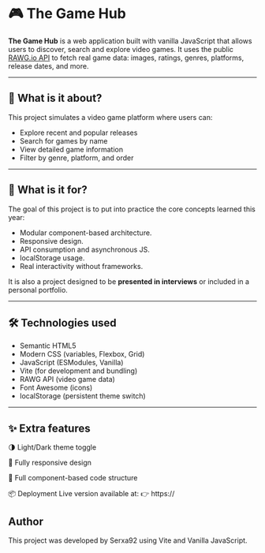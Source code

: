 
# 🎮 The Game Hub

**The Game Hub** is a web application built with vanilla JavaScript that allows users to discover, search and explore video games. It uses the public [RAWG.io API](https://rawg.io/apidocs) to fetch real game data: images, ratings, genres, platforms, release dates, and more.

---

## 🧠 What is it about?

This project simulates a video game platform where users can:
- Explore recent and popular releases
- Search for games by name
- View detailed game information
- Filter by genre, platform, and order


---

## 🎯 What is it for?

The goal of this project is to put into practice the core concepts learned this year:
- Modular component-based architecture.
- Responsive design.
- API consumption and asynchronous JS.
- localStorage usage.
- Real interactivity without frameworks.

It is also a project designed to be **presented in interviews** or included in a personal portfolio.

---

## 🛠️ Technologies used

- Semantic HTML5
- Modern CSS (variables, Flexbox, Grid)
- JavaScript (ESModules, Vanilla)
- Vite (for development and bundling)
- RAWG API (video game data)
- Font Awesome (icons)
- localStorage (persistent theme switch)

---

## ✨ Extra features


🌗 Light/Dark theme toggle 

📱 Fully responsive design

🔧 Full component-based code structure

📦 Deployment
Live version available at:
👉 https://

## Author

This project was developed by Serxa92 using Vite and Vanilla JavaScript.

 
